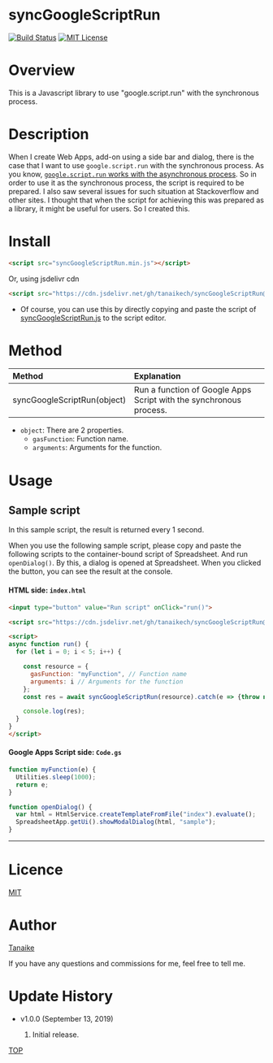 # syncGoogleScriptRun

[![Build Status](https://travis-ci.org/tanaikech/syncGoogleScriptRun.svg?branch=master)](https://travis-ci.org/tanaikech/syncGoogleScriptRun)
[![MIT License](http://img.shields.io/badge/license-MIT-blue.svg?style=flat)](LICENCE)

<a name="top"></a>

# Overview

This is a Javascript library to use "google.script.run" with the synchronous process.

# Description

When I create Web Apps, add-on using a side bar and dialog, there is the case that I want to use `google.script.run` with the synchronous process. As you know, [`google.script.run` works with the asynchronous process](https://developers.google.com/apps-script/guides/html/reference/run). So in order to use it as the synchronous process, the script is required to be prepared. I also saw several issues for such situation at Stackoverflow and other sites. I thought that when the script for achieving this was prepared as a library, it might be useful for users. So I created this.

# Install

```html
<script src="syncGoogleScriptRun.min.js"></script>
```

Or, using jsdelivr cdn

```html
<script src="https://cdn.jsdelivr.net/gh/tanaikech/syncGoogleScriptRun@master/syncGoogleScriptRun.min.js"></script>
```

- Of course, you can use this by directly copying and paste the script of [syncGoogleScriptRun.js](https://github.com/tanaikech/syncGoogleScriptRun/blob/master/syncGoogleScriptRun.js) to the script editor.

<a name="method"></a>

# Method

| Method                      | Explanation                                                        |
| :-------------------------- | :----------------------------------------------------------------- |
| syncGoogleScriptRun(object) | Run a function of Google Apps Script with the synchronous process. |

- `object`: There are 2 properties.
  - `gasFunction`: Function name.
  - `arguments`: Arguments for the function.

<a name="usage"></a>

# Usage

## Sample script

In this sample script, the result is returned every 1 second.

When you use the following sample script, please copy and paste the following scripts to the container-bound script of Spreadsheet. And run `openDialog()`. By this, a dialog is opened at Spreadsheet. When you clicked the button, you can see the result at the console.

#### HTML side: `index.html`

```HTML
<input type="button" value="Run script" onClick="run()">

<script src="https://cdn.jsdelivr.net/gh/tanaikech/syncGoogleScriptRun@master/syncGoogleScriptRun.min.js"></script>

<script>
async function run() {
  for (let i = 0; i < 5; i++) {

    const resource = {
      gasFunction: "myFunction", // Function name
      arguments: i // Arguments for the function
    };
    const res = await syncGoogleScriptRun(resource).catch(e => {throw new Error(e)});

    console.log(res);
  }
}
</script>
```

#### Google Apps Script side: `Code.gs`

```javascript
function myFunction(e) {
  Utilities.sleep(1000);
  return e;
}

function openDialog() {
  var html = HtmlService.createTemplateFromFile("index").evaluate();
  SpreadsheetApp.getUi().showModalDialog(html, "sample");
}
```

---

<a name="licence"></a>

# Licence

[MIT](LICENCE)

<a name="author"></a>

# Author

[Tanaike](https://tanaikech.github.io/about/)

If you have any questions and commissions for me, feel free to tell me.

<a name="updatehistory"></a>

# Update History

- v1.0.0 (September 13, 2019)

  1. Initial release.

[TOP](#top)
